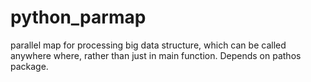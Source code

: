 python_parmap
=============

parallel map for processing big data structure, which can be called anywhere where, rather than just in main function. Depends on pathos package.
